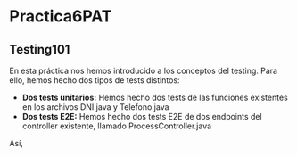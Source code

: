 # Practica6PAT
## Testing101

En esta práctica nos hemos introducido a los conceptos del testing. Para ello, hemos hecho dos tipos de tests distintos:

* **Dos tests unitarios:** Hemos hecho dos tests de las funciones existentes en los archivos DNI.java y Telefono.java
* **Dos tests E2E:** Hemos hecho dos tests E2E de dos endpoints del controller existente, llamado ProcessController.java

Así, 
